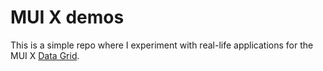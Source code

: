 # MUI X demos

This is a simple repo where I experiment with real-life applications for the MUI X [Data Grid](https://mui.com/x/react-data-grid).
